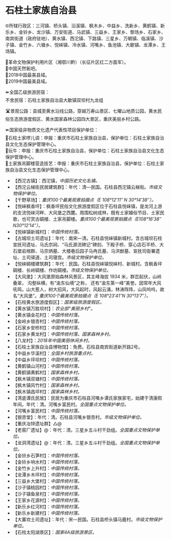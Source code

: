 # 石柱土家族自治县  
🌐所辖行政区：三河镇、桥头镇、沿溪镇、枫木乡、中益乡、洗新乡、黄鹤镇、新乐乡、金铃乡、龙沙镇、万安街道、马武镇、三益乡、王家乡、黎场乡、石家乡、南宾街道（政府驻地）、黄水镇、西沱镇、下路镇、三星乡、万朝镇、临溪镇、沙子镇、金竹乡、六塘乡、悦崃镇、冷水镇、河嘴乡、鱼池镇、大歇镇、龙潭乡、王场镇。  

🚩革命文物保护利用片区（湘鄂川黔）（长征片区红二方面军）。  
🚩中国天然氧吧。  
🏅2018中国最美县域。  
🏅2019中国最美县域。  

⏩全国乙级旅游民宿：  
不舍民宿：石柱土家族自治县大歇镇双坝村九龙组  

🛣️景观公路：县城至黄水沿线公路，穿越万寿山景区、七曜山地质公园，黄水民俗生态旅游度假区、黄水国家森林公园四大景区，重庆美丽乡村公路。  

⏩国家级非物质文化遗产代表性项目保护单位：  
🔸石柱土家啰儿调：申报：重庆市石柱土家族自治县，保护单位：石柱土家族自治县文化生态保护管理中心。  
🔸玩牛：申报：重庆市石柱土家族自治县，保护单位：石柱土家族自治县文化生态保护管理中心。  
🔸土家族吊脚楼营造技艺：申报：重庆市石柱土家族自治县，保护单位：石柱土家族自治县文化生态保护管理中心。  

* 【西沱古镇】：西沱镇，*中国历史文化名镇。*  
* 【西沱云梯街民居建筑群】：年代：清—民国。石柱县西沱镇云梯街。*市级文物保护单位。*  
* 【千野草场】：*重庆100个最美观景拍摄点（E 108°12′11″ N 30°14′38″）。*  
* 【悦崃枫香坪】：枫香坪民俗文化旅游度假区位于石柱县悦崃镇，是龙河上游的支流悦崃河畔、大风堡之西麓。周围松树成林，既有土家婚俗节目、土家民歌，也可赏古碉楼、土家吊脚楼。*重庆100个最美观景拍摄点（E108°16′38″ N30°12′14″）。*  
* 【悦崃镇新城村】：*中国传统村落。*  
* 【古城坝土司遗址】：年代：南宋—清。石柱县悦崃镇新城村。含古城坝石柱宣抚司遗址、马氏宗祠、“马氏源流碑记”碑刻、下殿子桥、穿心店石平桥、大石堡岩棺群、马宗炳墓、大楼巷后园子马冉氏墓、马洪猷墓、宣抚司衙署遗址、土司驿道、土司寝宫。*市级文物保护单位。*  
* 【悦崃碉楼建筑群】：年代：民国。石柱县悦崃镇悦崃村、新城村。含枫香坪碉楼、长岭碉楼、作坊碉楼。*市级文物保护单位。*  
* 【大风堡】：大风堡原始森林风景区，其主峰海拔 1934 米，群峦起伏，山岭叠翠， 沟壑纵横，有“渝东仙境”之称， 还有“渝东第一峰”美誉。因常年大风吼鸣，山大惹人，树大招风，大风起时，风起云涌，林涛阵阵，山风呜呜，故名“大风堡”。*重庆100个最美观景拍摄点（E 108°23′41″N 30°13′7″）。*  
* 【石柱黄水旅游度假区】：*国家级旅游度假区。*  
* 【黄水镇万胜坝村】：*农业部“美丽乡村”。*  
* 【黄水镇金花村】：*中国传统村落。*  
* 【金岭乡银杏村】：*中国传统村落。*  
* 【石家乡安桥村】：*中国传统村落。*  
* 【石家乡黄龙村】：*中国传统村落。国家森林乡村。*  
* 【八龙村】：*2018年中国美丽休闲乡村。*  
* 【石柱土家族自治县博物馆】：免费。石柱县南宾街道新开路2号。  
* 【中益乡华溪村】：*全国乡村旅游重点村。*  
* 【中益乡坪坝村】：*中国传统村落。*  
* 【黄鹤镇山河村】：*中国传统村落。*  
* 【黄鹤镇黄鹤村】：*国家森林乡村。*  
* 【枫木镇双塘村】：*中国传统村落。*  
* 【枫木镇风竹村】：*国家森林乡村。*  
* 【枫木镇昌坪村】：*国家森林乡村。*  
* 【湾底谭氏民居】：民居为重庆市石柱县河嘴乡谭氏家族家宅，始建于清康熙年间。年代：清。河嘴乡富民村。*全国重点文物保护单位。*  
* 【河嘴乡富民村】：*中国传统村落。*  
* 【银杏堂】：年代：清。石柱县河嘴乡银杏村。*市级文物保护单位。*  
* 【重庆冶锌遗址群】△@  
* 【老窑厂遗址】@：年代：清。三星乡五斗村干劲组。*全国重点文物保护单位。*  
* 【龙洞湾遗址】@：年代：清。三星乡五斗村干劲组。*全国重点文物保护单位。*  
* 【金铃乡石笋村】：*中国传统村落。*  
* 【金铃乡响水村】：*中国传统村落。*  
* 【金竹乡上升村】：*中国传统村落。*  
* 【龙潭乡木坪村】：*中国传统村落。*  
* 【三益乡大堡村】：*中国传统村落。*  
* 【沙子镇桃园村】：*中国传统村落。*  
* 【沙子镇鱼泉村】：*中国传统村落。*  
* 【王家乡花源村】：*中国传统村落。*  
* 【新乐乡红河村】：*中国传统村落。*  
* 【新乐乡新建村】：*中国传统村落。*  
* 【大寨坎土司遗址】：年代：宋—民国。石柱县桥头镇马鹿村。*市级文物保护单位。*  
* 【石柱太阳湖景区】：*国家4A级旅游景区。*  